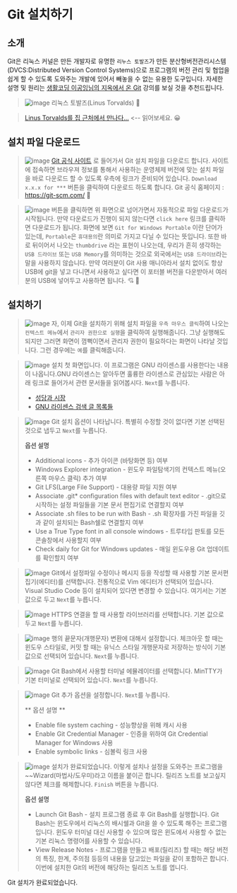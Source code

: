 # Git 설치하기
## 소개
Git은 리눅스 커널은 만든 개발자로 유명한 `리누스 토발즈`가 만든 분산형버전관리시스템(DVCS:Distributed Version Control Systems)으로 프로그램의 버전 관리 및 협업을 쉽게 할 수 있도록 도와주는 개발에 있어서 빼놓을 수 없는 유용한 도구입니다. 자세한 설명 및 원리는 [생활코딩 이공잉님의 지옥에서 온 Git](https://opentutorials.org/course/2708) 강의를 보실 것을 추천드립니다.

> ![image](https://user-images.githubusercontent.com/1307187/56108814-b8ac4780-5f88-11e9-9a47-28f46d0ea755.png)
> 리눅스 토발즈(Linus Torvalds) 🥇 

> [Linus Torvalds를 집 근처에서 만나다...](https://kldp.org/node/96360)  <-- 읽어보세요. 😀 

## 설치 파일 다운로드
> ![image](https://user-images.githubusercontent.com/1307187/56108664-04aabc80-5f88-11e9-9b97-cafa14c24221.png)
> [Git 공식 사이트](https://git-scm.com/) 로 들어가서 Git 설치 파일을 다운로드 합니다. 사이트에 접속하면 브라우져 정보를 통해서 사용하는 운영체제 버전에 맞는 설치 파일을 바로 다운로드 할 수 있도록 우측에 링크가 준비되어 있습니다. `Download x.x.x for ***` 버튼을 클릭하여 다운로드 하도록 합니다. 
> Git 공식 홈페이지 : https://git-scm.com/  🎁 

> ![image](https://user-images.githubusercontent.com/1307187/56108895-222c5600-5f89-11e9-8f6b-e3db5edbfb96.png)
> 버튼을 클릭하면 위 화면으로 넘어가면서 자동적으로 파일 다운로드가 시작됩니다. 만약 다운로드가 진행이 되지 않는다면 `click here` 링크를 클릭하면 다운로드가 됩니다. 화면에 보면 `Git for Windows Portable` 이란 단어가 있는데, `Portable`은 `휴대용의`란 의미로 가지고 다닐 수 있다는 뜻입니다. 또한 바로 뒤이어서 나오는 `thumbdrive` 라는 표현이 나오는데, 우리가 흔히 생각하는 `USB 드라이브` 또는 `USB Memory`를 의미하는 것으로 외국에서는 `USB 드라이브`라는 말을 사용하지 않습니다. 만약 여러분이 Git 사용 매니아라서 설치 없이도 항상 USB에 git을 넣고 다니면서 사용하고 싶다면 이 포터블 버전을 다운받아서 여러분의 USB에 넣어두고 사용하면 됩니다. 💘 📝 

## 설치하기 
> ![image](https://user-images.githubusercontent.com/1307187/56109109-13926e80-5f8a-11e9-90bf-fa77a7ea4a65.png)
> 자, 이제 Git을 설치하기 위해 설치 파일을 `우측 마우스 클릭`하여 나오는 `컨텍스트 메뉴`에서 `관리자 권한으로 실행`을 클릭하여 실행해줍니다. 그냥 실행해도 되지만 그러면 화면이 껌뻑이면서 관리자 권한이 필요하다는 화면이 나타날 것입니다. 그런 경우에는 `예`를 클릭해줍니다. 

> ![image](https://user-images.githubusercontent.com/1307187/56109175-3755b480-5f8a-11e9-987c-5a915e5aa6e2.png)
>  설치 첫 화면입니다. 이 프로그램은 GNU 라이센스를 사용한다는 내용이 나옵니다.GNU 라이센스는 알아두면 훌륭한 라이센스로 관심있는 사람은 아래 링크로 들어가서 관련 문서들을 읽어봅시다. `Next`를 누릅니다.
> *  [성당과 시장](https://wiki.kldp.org/wiki.php/DocbookSgml/Cathedral-Bazaar-TRANS)
> * [GNU 라이센스 검색 글 목록들](https://www.google.com/search?q=GNU+%EB%9D%BC%EC%9D%B4%EC%84%BC%EC%8A%A4&rlz=1C1NHXL_koKR839KR839&oq=GNU+%EB%9D%BC%EC%9D%B4%EC%84%BC%EC%8A%A4&aqs=chrome..69i57.1458j0j1&sourceid=chrome&ie=UTF-8)

> ![image](https://user-images.githubusercontent.com/1307187/56109228-99161e80-5f8a-11e9-932a-feeace6d864c.png)
> Git 설치 옵션이 나타납니다. 특별히 수정할 것이 없다면 기본 선택된 것으로 냅두고 `Next`를 누릅니다.
>
> **옵션 설명**
> * Additional icons - 추가 아이콘 (바탕화면 등) 여부
> * Windows Explorer integration - 윈도우 파일탐색기의 컨텍스트 메뉴(오른쪽 마우스 클릭) 추가 여부
> * Git LFS(Large File Support) - 대용량 파일 지원 여부
> * Associate .git* configuration files with default text editor - .git으로 시작하는 설정 파일들을 기본 문서 편집기로 연결할지 여부
> * Associate .sh files to be run with Bash - .sh 확장자를 가진 파일을 깃과 같이 설치되는 Bash쉘로 연결할지 여부 
> * Use a True Type font in all console windows - 트루타입 판토를 모든 콘솔창에서 사용할지 여부
> * Check daily for Git for Windows updates - 매일 윈도우용 Git 업데이트를 확인할지 여부

> ![image](https://user-images.githubusercontent.com/1307187/56109234-9e736900-5f8a-11e9-94d2-5a8185e6d212.png)
> Git에서 설정파일 수정이나 메시지 등을 작성할 때 사용할 기본 문서편집기(에디터)를 선택합니다. 전통적으로 Vim 에디터가 선택되어 있습니다. Visual Studio Code 등이 설치되어 있다면 변경할 수 있습니다. 여기서는 기본 값으로 두고 `Next`를 누릅니다.

> ![image](https://user-images.githubusercontent.com/1307187/56109244-a6cba400-5f8a-11e9-8be8-1d8163160f30.png)
> HTTPS 연결을 할 때 사용할 라이브러리를 선택합니다. 기본 값으로 두고 `Next`를 누릅니다.

> ![image](https://user-images.githubusercontent.com/1307187/56109249-aaf7c180-5f8a-11e9-8f7b-6b531dd07b08.png)
> 행의 끝문자(개행문자) 변환에 대해서 설정합니다. 체크아웃 할 때는 윈도우 스타일로, 커밋 할 때는 유닉스 스타일 개행문자로 저장하는 방식이 기본 값으로 선택되어 있습니다. `Next`를 누릅니다.

> ![image](https://user-images.githubusercontent.com/1307187/56109256-ae8b4880-5f8a-11e9-9de9-b3a49b3a9400.png)
> Git Bash에서 사용할 터미널 에뮬레이터를 선택합니다. MinTTY가 기본 터미널로 선택되어 있습니다. `Next`를 누릅니다.

> ![image](https://user-images.githubusercontent.com/1307187/56109259-b21ecf80-5f8a-11e9-84b9-039e3a2d25f6.png)
> Git 추가 옵션을 설정합니다. `Next`를 누릅니다.
>
> ** 옵션 설명 **
> * Enable file system caching - 성능향상을 위해 캐시 사용
> * Enable Git Credential Manager - 인증을 위하여 Git Credential Manager for Windows 사용
> * Enable symbolic links - 심볼릭 링크 사용

> ![image](https://user-images.githubusercontent.com/1307187/56109293-e1354100-5f8a-11e9-9ca9-071237735189.png)
> 설치가 완료되었습니다. 이렇게 설치나 설정을 도와주는 프로그램을 ~~Wizard(마법사/도우미)라고 이름을 붙이곤 합니다. 릴리즈 노트를 보고싶지 않다면 체크를 해제합니다. `Finish` 버튼을 누릅니다.
>
> **옵션 설명**
> * Launch Git Bash - 설치 프로그램 종료 후 Git Bash를 실행합니다. Git Bash는 윈도우에서 리눅스의 배시쉘과 Git을 쓸 수 있도록 해주는 프로그램입니다. 윈도우 터미널 대신 사용할 수 있으며 많은 윈도에서 사용할 수 없는 기본 리눅스 명령어를 사용할 수 있습니다.
> * View Release Notes - 프로그램을 만들고 배포(릴리즈) 할 때는 해당 버전의 특징, 한계, 주의점 등등의 내용을 담고있는 파일을 같이 포함하곤 합니다. 이번에 설치한 Git의 버전에 해당하는 릴리즈 노트를 엽니다.

Git 설치가 완료되었습니다.

